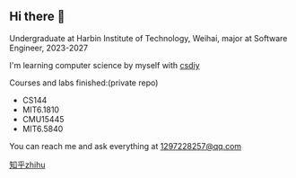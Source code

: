 ## Hi there 👋

Undergraduate at Harbin Institute of Technology, Weihai, major at Software Engineer, 2023-2027

I'm learning computer science by myself with [csdiy](https://csdiy.wiki/)

Courses and labs finished:(private repo)
- CS144
- MIT6.1810
- CMU15445
- MIT6.5840

You can reach me and ask everything at 1297228257@qq.com

[知乎zhihu](https://www.zhihu.com/people/bing-tang-59-61)

<!--
**copicomi/copicomi** is a ✨ _special_ ✨ repository because its `README.md` (this file) appears on your GitHub profile.

Here are some ideas to get you started:

- 🔭 I’m currently working on ...
- 🌱 I’m currently learning ...
- 👯 I’m looking to collaborate on ...
- 🤔 I’m looking for help with ...
- 💬 Ask me about ...
- 📫 How to reach me: ...
- 😄 Pronouns: ...
- ⚡ Fun fact: ...
-->
